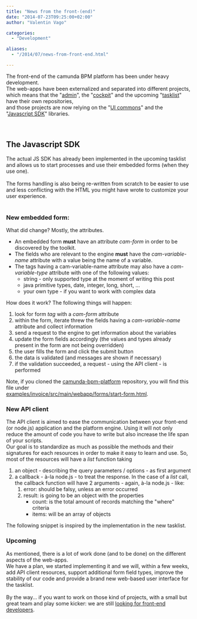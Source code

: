 ```yaml
---
title: "News from the front-(end)"
date: "2014-07-23T09:25:00+02:00"
author: "Valentin Vago"

categories:
  - "Development"

aliases:
  - "/2014/07/news-from-front-end.html"

---
```


The front-end of the camunda BPM platform has been under heavy development.<br />
The web-apps have been externalized and separated into different projects,<br />
which means that the "<a href="https://github.com/camunda/camunda-admin-ui" target="_blank">admin</a>", the "<a href="https://github.com/camunda/camunda-cockpit-ui" target="_blank">cockpit</a>" and the upcoming "<a href="https://github.com/camunda/camunda-tasklist-ui" target="_blank">tasklist</a>" have their own repositories,<br />
and those projects are now relying on the "<a href="https://github.com/camunda/camunda-commons-ui" target="_blank">UI commons</a>" and the "<a href="https://github.com/camunda/camunda-bpm-sdk-js" target="_blank">Javascript SDK</a>"&nbsp;libraries.<br />
<br />
<a name='more'></a><br />
<h2>
The Javascript SDK</h2>
The actual JS SDK has already been implemented in the upcoming tasklist and allows us to start processes and use their embedded forms (when they use one).<br />
<br />
The forms handling is also being re-written from scratch to be easier to use and less conflicting with the HTML you might have wrote to customize your user experience.<br />
<br />
<h3>
New embedded form:</h3>
What did change? Mostly, the attributes.<br />
<ul>
<li>An embedded form&nbsp;<strong>must</strong>&nbsp;have an attribute&nbsp;<em>cam-form</em>&nbsp;in order to be discovered by the toolkit.</li>
<li>The fields who are relevant to the engine&nbsp;<b>must</b>&nbsp;have the&nbsp;<i>c</i><i>am-variable-name</i> attribute with a value being the name of a variable.</li>
<li>The tags having a cam-variable-name attribute may also have a <i>cam-variable-type</i> attribute with one of the following values:
    <ul>
<li>string - only supported type at the moment of writing this post</li>
<li>java primitive types, date, integer, long, short, ...</li>
<li>your own type - if you want to work with complex data</li>
</ul>
</li>
</ul>
How does it work? The following things will happen:
<br />
<ol>
<li>look for form <i>tag</i> with a <i>cam-form</i> attribute</li>
<li>within the form, iterate threw the fields having a <i>cam-variable-name</i> attribute and collect information</li>
<li>send a request to the engine to get information about the variables</li>
<li>update the form fields accordingly (the values and types already present in the form are not being overridden)</li>
<li>the user fills the form and click the submit button</li>
<li>the data is validated (and messages are shown if necessary)</li>
<li>if the validation succeeded, a request - using the API client - is performed</li>
</ol>
<script src="https://gist.github.com/zeropaper/35248319105f3470af65.js?file=start-form.html"></script>
Note, if you cloned the <a href="https://github.com/camunda/camunda-bpm-platform" target="_blank">camunda-bpm-platform</a> repository, you will find this file under<br />
<a href="https://github.com/camunda/camunda-bpm-platform/tree/master/examples/invoice/src/main/webapp/forms/start-form.html">examples/invoice/src/main/webapp/forms/start-form.html</a>. 

<br />
<h3>
New API client</h3>
The API client is aimed to ease the communication between your front-end (or node.js) application and the platform engine. Using it will not only reduce the amount of code you have to write but also increase the life span of your scripts.
<br />
Our goal is to standardize as much as possible the methods and their signatures for each resources in order to make it easy to learn and use. So, most of the resources will have a <i>list</i> function taking<br />
<ol>
<li>an object - describing the query parameters&nbsp;/ options&nbsp;- as first argument</li>
<li>a callback - à-la node.js - to treat the response.
  In the case of a <i>list</i> call, the callback function will have 2 arguments - again, à-la node.js - like:
    <ol>
<li>error: should be falsy, unless an error occurred</li>
<li>result: is going to be an object with the properties
        <ul>
<li>count: is the total amount of records matching the "where" criteria</li>
<li>items: will be an array of objects</li>
</ul>
</li>
</ol>
</li>
</ol>
The following snippet is inspired by the implementation in the new tasklist.
<script src="https://gist.github.com/zeropaper/35248319105f3470af65.js?file=sdk-process-definition.js"></script>
<br />
<h3>
Upcoming</h3>
As mentioned, there is a lot of work done (and to be done) on the different aspects of the web-apps.<br />
We have a plan, we started implementing it and we will, within a few weeks, add API client resources, support additional form field types, improve the stability of our code and provide a brand new web-based user interface for the tasklist.<br />
<br />
By the way... if you want to work on those kind of projects, with a small but great team and play some kicker: we are still <a href="http://camunda.com/about/jobs/frontend-developer.php">looking for front-end developers</a>.